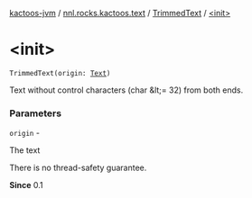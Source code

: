 [kactoos-jvm](../../index.md) / [nnl.rocks.kactoos.text](../index.md) / [TrimmedText](index.md) / [&lt;init&gt;](.)

# &lt;init&gt;

`TrimmedText(origin: `[`Text`](../../nnl.rocks.kactoos/-text/index.md)`)`

Text without control characters (char &amp;lt;= 32) from both ends.

### Parameters

`origin` -

The text




There is no thread-safety guarantee.




**Since**
0.1

